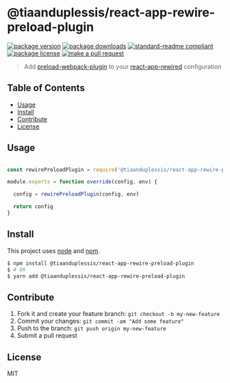 
# @tiaanduplessis/react-app-rewire-preload-plugin
[![package version](https://img.shields.io/npm/v/@tiaanduplessis/react-app-rewire-preload-plugin.svg?style=flat-square)](https://npmjs.org/package/@tiaanduplessis/react-app-rewire-preload-plugin)
[![package downloads](https://img.shields.io/npm/dm/@tiaanduplessis/react-app-rewire-preload-plugin.svg?style=flat-square)](https://npmjs.org/package/@tiaanduplessis/react-app-rewire-preload-plugin)
[![standard-readme compliant](https://img.shields.io/badge/readme%20style-standard-brightgreen.svg?style=flat-square)](https://github.com/RichardLitt/standard-readme)
[![package license](https://img.shields.io/npm/l/@tiaanduplessis/react-app-rewire-preload-plugin.svg?style=flat-square)](https://npmjs.org/package/@tiaanduplessis/react-app-rewire-preload-plugin)
[![make a pull request](https://img.shields.io/badge/PRs-welcome-brightgreen.svg?style=flat-square)](http://makeapullrequest.com)

> Add [preload-webpack-plugin](https://github.com/GoogleChromeLabs/preload-webpack-plugin) to your [react-app-rewired](https://github.com/timarney/react-app-rewired) configuration

## Table of Contents

- [Usage](#usage)
- [Install](#install)
- [Contribute](#contribute)
- [License](#License)

## Usage

```js

const rewirePreloadPlugin = require('@tiaanduplessis/react-app-rewire-preload-plugin')

module.exports = function override(config, env) {

  config = rewirePreloadPlugin(config, env)

  return config
}

```


## Install

This project uses [node](https://nodejs.org) and [npm](https://www.npmjs.com).

```sh
$ npm install @tiaanduplessis/react-app-rewire-preload-plugin
$ # OR
$ yarn add @tiaanduplessis/react-app-rewire-preload-plugin
```

## Contribute

1. Fork it and create your feature branch: `git checkout -b my-new-feature`
2. Commit your changes: `git commit -am "Add some feature"`
3. Push to the branch: `git push origin my-new-feature`
4. Submit a pull request

## License

MIT
